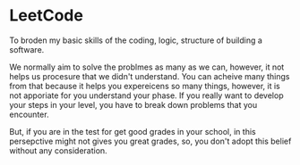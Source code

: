 # LeetCode
To broden my basic skills of the coding, logic, structure of building a software.

We normally aim to solve the problmes as many as we can, however, it not helps us procesure that we didn't understand. 
You can acheive many things from that because it helps you expereicens so many things, however, it is not apporiate for you understand your phase.
If you really want to develop your steps in your level, you have to break down problems that you encounter.

But, if you are in the test for get good grades in your school, in this persepctive might not gives you great grades, so, you don't adopt this belief without any consideration.
